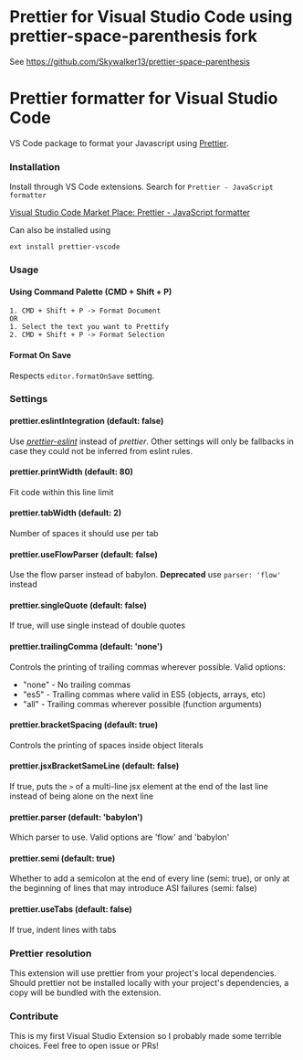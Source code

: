 # Prettier for Visual Studio Code using prettier-space-parenthesis fork

See https://github.com/Skywalker13/prettier-space-parenthesis

# Prettier formatter for Visual Studio Code

VS Code package to format your Javascript using [Prettier](https://github.com/prettier/prettier).

### Installation

Install through VS Code extensions. Search for `Prettier - JavaScript formatter`

[Visual Studio Code Market Place: Prettier - JavaScript formatter](https://marketplace.visualstudio.com/items?itemName=esbenp.prettier-vscode)

Can also be installed using 

```
ext install prettier-vscode
```

### Usage

#### Using Command Palette (CMD + Shift + P)

```
1. CMD + Shift + P -> Format Document
OR
1. Select the text you want to Prettify
2. CMD + Shift + P -> Format Selection
```

#### Format On Save

Respects `editor.formatOnSave` setting.

### Settings
#### prettier.eslintIntegration (default: false)
Use *[prettier-eslint](https://github.com/prettier/prettier-eslint)* instead of *prettier*.
Other settings will only be fallbacks in case they could not be inferred from eslint rules.

#### prettier.printWidth (default: 80)

Fit code within this line limit

#### prettier.tabWidth (default: 2)

Number of spaces it should use per tab

#### prettier.useFlowParser (default: false)
Use the flow parser instead of babylon. **Deprecated** use `parser: 'flow'` instead

#### prettier.singleQuote (default: false)
If true, will use single instead of double quotes

#### prettier.trailingComma (default: 'none')
Controls the printing of trailing commas wherever possible. Valid options:
 - "none" - No trailing commas
 - "es5"  - Trailing commas where valid in ES5 (objects, arrays, etc)
 - "all"  - Trailing commas wherever possible (function arguments)

#### prettier.bracketSpacing (default: true)
Controls the printing of spaces inside object literals

#### prettier.jsxBracketSameLine (default: false)
If true, puts the `>` of a multi-line jsx element at the end of the last line instead of being alone on the next line

#### prettier.parser (default: 'babylon')
Which parser to use. Valid options are 'flow' and 'babylon'

#### prettier.semi (default: true)
Whether to add a semicolon at the end of every line (semi: true),
or only at the beginning of lines that may introduce ASI failures (semi: false)

#### prettier.useTabs (default: false)
If true, indent lines with tabs

### Prettier resolution
This extension will use prettier from your project's local dependencies. Should prettier not be installed locally with your project's dependencies, a copy will be bundled with the extension. 

### Contribute

This is my first Visual Studio Extension so I probably made some terrible choices. Feel free to open issue or PRs!
